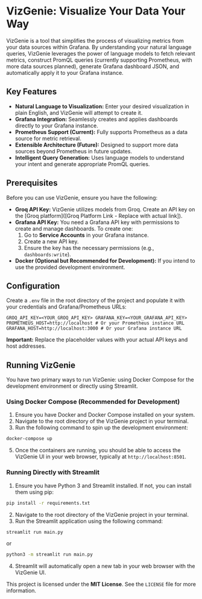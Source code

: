 # VizGenie: Visualize Your Data Your Way

VizGenie is a tool that simplifies the process of visualizing metrics from your data sources within Grafana. By understanding your natural language queries, VizGenie leverages the power of language models to fetch relevant metrics, construct PromQL queries (currently supporting Prometheus, with more data sources planned), generate Grafana dashboard JSON, and automatically apply it to your Grafana instance.

## Key Features

* **Natural Language to Visualization:** Enter your desired visualization in plain English, and VizGenie will attempt to create it.
* **Grafana Integration:** Seamlessly creates and applies dashboards directly to your Grafana instance.
* **Prometheus Support (Current):** Fully supports Prometheus as a data source for metric retrieval.
* **Extensible Architecture (Future):** Designed to support more data sources beyond Prometheus in future updates.
* **Intelligent Query Generation:** Uses language models to understand your intent and generate appropriate PromQL queries.

## Prerequisites

Before you can use VizGenie, ensure you have the following:

* **Groq API Key:** VizGenie utilizes models from Groq. Create an API key on the [Groq platform]([Groq Platform Link - Replace with actual link]).
* **Grafana API Key:** You need a Grafana API key with permissions to create and manage dashboards. To create one:
    1.  Go to **Service Accounts** in your Grafana instance.
    2.  Create a new API key.
    3.  Ensure the key has the necessary permissions (e.g., `dashboards:write`).
* **Docker (Optional but Recommended for Development):** If you intend to use the provided development environment.

## Configuration

Create a `.env` file in the root directory of the project and populate it with your credentials and Grafana/Prometheus URLs:

```GROQ_API_KEY=<YOUR_GROQ_API_KEY> GRAFANA_KEY=<YOUR_GRAFANA_API_KEY> ```
```PROMETHEUS_HOST=http://localhost # Or your Prometheus instance URL ```
```GRAFANA_HOST=http://localhost:3000 # Or your Grafana instance URL```

**Important:** Replace the placeholder values with your actual API keys and host addresses.

## Running VizGenie

You have two primary ways to run VizGenie: using Docker Compose for the development environment or directly using Streamlit.

### Using Docker Compose (Recommended for Development)

1. Ensure you have Docker and Docker Compose installed on your system. 
2. Navigate to the root directory of the VizGenie project in your terminal. 
3. Run the following command to spin up the development environment: 
```bash 
docker-compose up 
```
5. Once the containers are running, you should be able to access the VizGenie UI in your web browser, typically at `http://localhost:8501`.

### Running Directly with Streamlit 
1. Ensure you have Python 3 and Streamlit installed. If not, you can install them using pip: 
```bash 
pip install -r requirements.txt 
```
2. Navigate to the root directory of the VizGenie project in your terminal. 
3. Run the Streamlit application using the following command:

```bash 
streamlit run main.py 
``` 
or 
```bash 
python3 -m streamlit run main.py 
```

4. Streamlit will automatically open a new tab in your web browser with the VizGenie UI.

This project is licensed under the **MIT License**. See the `LICENSE` file for more information.